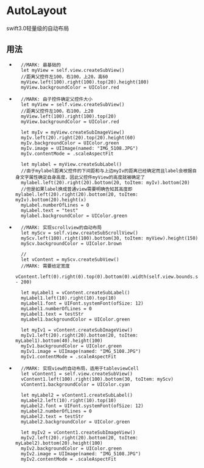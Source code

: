 # AutoLayout
swift3.0轻量级的自动布局
## 用法
*       
        //MARK: 最基础的
        let myView = self.view.createSubView()
        //距离父控件左100，右100，上20，高60
        myView.left(100).right(100).top(20).height(100)
        myView.backgroundColor = UIColor.red
*
        //MARK: 由子控件确定父控件大小
        let myView = self.view.createSubView()
        //距离父控件左100，右100，上20
        myView.left(100).right(100).top(20)
        myView.backgroundColor = UIColor.red
        
        let myIv = myView.createSubImageView()
        myIv.left(20).right(20).top(20).height(60)
        myIv.backgroundColor = UIColor.green
        myIv.image = UIImage(named: "IMG_5108.JPG")
        myIv.contentMode = .scaleAspectFit

        let mylabel = myView.createSubLabel()
        //由于mylabel距离父控件的下间距和与上边myIv的距离已经确定而且label会根据自身文字属性确定自身高度，因此父控件myView的高度就被确定了
        mylabel.left(20).right(20).bottom(20, toItem: myIv).bottom(20)
        //但是如果label换成普通view需要明确告知其高度即 mylabel.left(20).right(20).bottom(20, toItem: myIv).bottom(20).height(x)
        myLabel.numberOfLines = 0
        myLabel.text = "test"
        mylabel.backgroundColor = UIColor.green
*
        //MARK: 实现scrollview的自动布局
        let myScv = self.view.createSubScrollView()
        myScv.left(100).right(100).bottom(30, toItem: myView).height(150)
        myScv.backgroundColor = UIColor.brown
        
        //
        let vContent = myScv.createSubView()
        //MARK: 需要给定宽度
        vContent.left(0).right(0).top(0).bottom(0).width(self.view.bounds.size.width - 200)
        
        let myLabel1 = vContent.createSubLabel()
        myLabel1.left(10).right(10).top(10)
        myLabel1.font = UIFont.systemFont(ofSize: 12)
        myLabel1.numberOfLines = 0
        myLabel1.text = testStr
        myLabel1.backgroundColor = UIColor.green
        
        let myIv1 = vContent.createSubImageView()
        myIv1.left(20).right(20).bottom(20, toItem: myLabel1).bottom(40).height(100)
        myIv1.backgroundColor = UIColor.green
        myIv1.image = UIImage(named: "IMG_5108.JPG")
        myIv1.contentMode = .scaleAspectFit
*
        //MARK: 实现view的自动布局，适用于tableviewCell
        let vContent1 = self.view.createSubView()
        vContent1.left(100).right(100).bottom(30, toItem: myScv)
        vContent1.backgroundColor = UIColor.cyan
        
        let myLabel2 = vContent1.createSubLabel()
        myLabel2.left(10).right(10).top(10)
        myLabel2.font = UIFont.systemFont(ofSize: 12)
        myLabel2.numberOfLines = 0
        myLabel2.text = testStr
        myLabel2.backgroundColor = UIColor.green
        
        let myIv2 = vContent1.createSubImageView()
        myIv2.left(20).right(20).bottom(20, toItem: myLabel2).bottom(20).height(100)
        myIv2.backgroundColor = UIColor.green
        myIv2.image = UIImage(named: "IMG_5108.JPG")
        myIv2.contentMode = .scaleAspectFit
